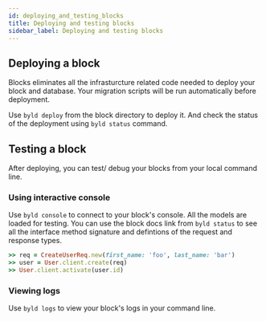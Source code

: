 ```yaml
---
id: deploying_and_testing_blocks
title: Deploying and testing blocks
sidebar_label: Deploying and testing blocks
---
```

## Deploying a block

Blocks eliminates all the infrasturcture related code needed to deploy your
block and database. Your migration scripts will be run automatically before
deployment.

Use `byld deploy` from the block directory to deploy it. And check the status
of the deployment using `byld status` command.


## Testing a block

After deploying, you can test/ debug your blocks from your local command line.

### Using interactive console

Use `byld console` to connect to your block's console. All the models are
loaded for testing. You can use the block docs link from `byld status` to
see all the interface method signature and defintions of the request and response types.

```ruby
>> req = CreateUserReq.new(first_name: 'foo', last_name: 'bar')
>> user = User.client.create(req)
>> User.client.activate(user.id)
```

### Viewing logs

Use `byld logs` to view your block's logs in your command line.
